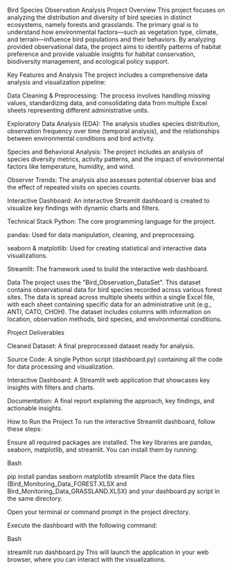 Bird Species Observation Analysis
Project Overview
This project focuses on analyzing the distribution and diversity of bird species in distinct ecosystems, namely forests and grasslands. The primary goal is to understand how environmental factors—such as vegetation type, climate, and terrain—influence bird populations and their behaviors. By analyzing provided observational data, the project aims to identify patterns of habitat preference and provide valuable insights for habitat conservation, biodiversity management, and ecological policy support.




Key Features and Analysis
The project includes a comprehensive data analysis and visualization pipeline:


Data Cleaning & Preprocessing: The process involves handling missing values, standardizing data, and consolidating data from multiple Excel sheets representing different administrative units.




Exploratory Data Analysis (EDA): The analysis studies species distribution, observation frequency over time (temporal analysis), and the relationships between environmental conditions and bird activity.


Species and Behavioral Analysis: The project includes an analysis of species diversity metrics, activity patterns, and the impact of environmental factors like temperature, humidity, and wind.



Observer Trends: The analysis also assesses potential observer bias and the effect of repeated visits on species counts.


Interactive Dashboard: An interactive Streamlit dashboard is created to visualize key findings with dynamic charts and filters.



Technical Stack
Python: The core programming language for the project.

pandas: Used for data manipulation, cleaning, and preprocessing.

seaborn & matplotlib: Used for creating statistical and interactive data visualizations.

Streamlit: The framework used to build the interactive web dashboard.

Data
The project uses the "Bird_Observation_DataSet". This dataset contains observational data for bird species recorded across various forest sites. The data is spread across multiple sheets within a single Excel file, with each sheet containing specific data for an administrative unit (e.g., ANTI, CATO, CHOH). The dataset includes columns with information on location, observation methods, bird species, and environmental conditions.




Project Deliverables

Cleaned Dataset: A final preprocessed dataset ready for analysis.


Source Code: A single Python script (dashboard.py) containing all the code for data processing and visualization.


Interactive Dashboard: A Streamlit web application that showcases key insights with filters and charts.


Documentation: A final report explaining the approach, key findings, and actionable insights.

How to Run the Project
To run the interactive Streamlit dashboard, follow these steps:

Ensure all required packages are installed. The key libraries are pandas, seaborn, matplotlib, and streamlit. You can install them by running:

Bash

pip install pandas seaborn matplotlib streamlit
Place the data files (Bird_Monitoring_Data_FOREST.XLSX and Bird_Monitoring_Data_GRASSLAND.XLSX) and your dashboard.py script in the same directory.

Open your terminal or command prompt in the project directory.

Execute the dashboard with the following command:

Bash

streamlit run dashboard.py
This will launch the application in your web browser, where you can interact with the visualizations.
